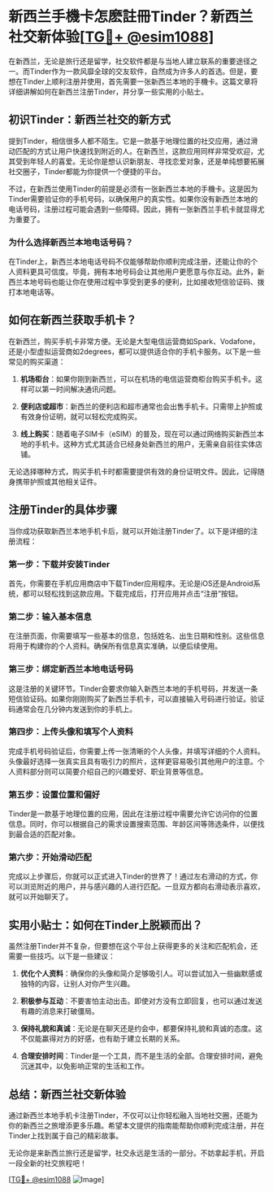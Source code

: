 # 新西兰手機卡怎麽註冊Tinder？新西兰社交新体验[[TG💪+ @esim1088](https://t.me/s/esim1088)]

在新西兰，无论是旅行还是留学，社交软件都是与当地人建立联系的重要途径之一。而Tinder作为一款风靡全球的交友软件，自然成为许多人的首选。但是，要想在Tinder上顺利注册并使用，首先需要一张新西兰本地的手機卡。这篇文章将详细讲解如何在新西兰注册Tinder，并分享一些实用的小贴士。

## 初识Tinder：新西兰社交的新方式

提到Tinder，相信很多人都不陌生。它是一款基于地理位置的社交应用，通过滑动匹配的方式让用户快速找到附近的人。在新西兰，这款应用同样非常受欢迎，尤其受到年轻人的喜爱。无论你是想认识新朋友、寻找恋爱对象，还是单纯想要拓展社交圈子，Tinder都能为你提供一个便捷的平台。

不过，在新西兰使用Tinder的前提是必须有一张新西兰本地的手機卡。这是因为Tinder需要验证你的手机号码，以确保用户的真实性。如果你没有新西兰本地的电话号码，注册过程可能会遇到一些障碍。因此，拥有一张新西兰手机卡就显得尤为重要了。

### 为什么选择新西兰本地电话号码？

在Tinder上，新西兰本地电话号码不仅能够帮助你顺利完成注册，还能让你的个人资料更具可信度。毕竟，拥有本地号码会让其他用户更愿意与你互动。此外，新西兰本地号码也能让你在使用过程中享受到更多的便利，比如接收短信验证码、拨打本地电话等。

## 如何在新西兰获取手机卡？

在新西兰，购买手机卡非常方便。无论是大型电信运营商如Spark、Vodafone，还是小型虚拟运营商如2degrees，都可以提供适合你的手机卡服务。以下是一些常见的购买渠道：

1. **机场柜台**：如果你刚到新西兰，可以在机场的电信运营商柜台购买手机卡。这样可以第一时间解决通讯问题。
   
2. **便利店或超市**：新西兰的便利店和超市通常也会出售手机卡。只需带上护照或有效身份证明，就可以轻松完成购买。

3. **线上购买**：随着电子SIM卡（eSIM）的普及，现在可以通过网络购买新西兰本地的手机卡。这种方式尤其适合已经身处新西兰的用户，无需亲自前往实体店铺。

无论选择哪种方式，购买手机卡时都需要提供有效的身份证明文件。因此，记得随身携带护照或其他相关证件。

## 注册Tinder的具体步骤

当你成功获取新西兰本地手机卡后，就可以开始注册Tinder了。以下是详细的注册流程：

### 第一步：下载并安装Tinder

首先，你需要在手机应用商店中下载Tinder应用程序。无论是iOS还是Android系统，都可以轻松找到这款应用。下载完成后，打开应用并点击“注册”按钮。

### 第二步：输入基本信息

在注册页面，你需要填写一些基本的信息，包括姓名、出生日期和性别。这些信息将用于构建你的个人资料。确保所有信息真实准确，以便后续使用。

### 第三步：绑定新西兰本地电话号码

这是注册的关键环节。Tinder会要求你输入新西兰本地的手机号码，并发送一条短信验证码。如果你刚刚购买了新西兰手机卡，可以直接输入号码进行验证。验证码通常会在几分钟内发送到你的手机上。

### 第四步：上传头像和填写个人资料

完成手机号码验证后，你需要上传一张清晰的个人头像，并填写详细的个人资料。头像最好选择一张真实且具有吸引力的照片，这样更容易吸引其他用户的注意。个人资料部分则可以简要介绍自己的兴趣爱好、职业背景等信息。

### 第五步：设置位置和偏好

Tinder是一款基于地理位置的应用，因此在注册过程中需要允许它访问你的位置信息。同时，你可以根据自己的需求设置搜索范围、年龄区间等筛选条件，以便找到最合适的匹配对象。

### 第六步：开始滑动匹配

完成以上步骤后，你就可以正式进入Tinder的世界了！通过左右滑动的方式，你可以浏览附近的用户，并与感兴趣的人进行匹配。一旦双方都向右滑动表示喜欢，就可以开始聊天了。

## 实用小贴士：如何在Tinder上脱颖而出？

虽然注册Tinder并不复杂，但要想在这个平台上获得更多的关注和匹配机会，还需要一些技巧。以下是一些建议：

1. **优化个人资料**：确保你的头像和简介足够吸引人。可以尝试加入一些幽默感或独特的内容，让别人对你产生兴趣。

2. **积极参与互动**：不要害怕主动出击。即使对方没有立即回复，也可以通过发送有趣的消息来打破僵局。

3. **保持礼貌和真诚**：无论是在聊天还是约会中，都要保持礼貌和真诚的态度。这不仅能赢得对方的好感，也有助于建立长期的关系。

4. **合理安排时间**：Tinder是一个工具，而不是生活的全部。合理安排时间，避免沉迷其中，以免影响正常的生活和工作。

## 总结：新西兰社交新体验

通过新西兰本地手机卡注册Tinder，不仅可以让你轻松融入当地社交圈，还能为你的新西兰之旅增添更多乐趣。希望本文提供的指南能帮助你顺利完成注册，并在Tinder上找到属于自己的精彩故事。

无论你是来新西兰旅行还是留学，社交永远是生活的一部分。不妨拿起手机，开启一段全新的社交旅程吧！

[[TG💪+ @esim1088](https://t.me/s/esim1088) ![Image](https://i.postimg.cc/4NQfJmqS/Snipaste-2025-05-13-00-14-12.png)]